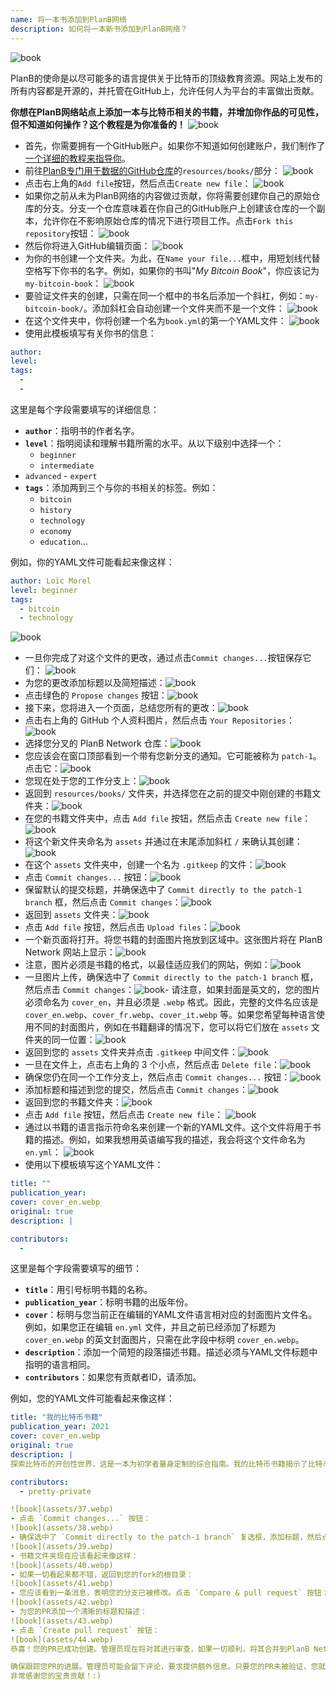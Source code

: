 ```yaml
---
name: 将一本书添加到PlanB网络
description: 如何将一本新书添加到PlanB网络？
---
```

![book](assets/cover.webp)

PlanB的使命是以尽可能多的语言提供关于比特币的顶级教育资源。网站上发布的所有内容都是开源的，并托管在GitHub上，允许任何人为平台的丰富做出贡献。

**你想在PlanB网络站点上添加一本与比特币相关的书籍，并增加你作品的可见性，但不知道如何操作？这个教程是为你准备的！**
![book](assets/01.webp)
- 首先，你需要拥有一个GitHub账户。如果你不知道如何创建账户，我们制作了[一个详细的教程来指导你](https://planb.network/tutorials/others/create-github-account)。
- 前往[PlanB专门用于数据的GitHub仓库](https://github.com/DecouvreBitcoin/sovereign-university-data/tree/dev/resources/books)的`resources/books/`部分：
![book](assets/02.webp)
- 点击右上角的`Add file`按钮，然后点击`Create new file`：
![book](assets/03.webp)
- 如果你之前从未为PlanB网络的内容做过贡献，你将需要创建你自己的原始仓库的分支。分支一个仓库意味着在你自己的GitHub账户上创建该仓库的一个副本，允许你在不影响原始仓库的情况下进行项目工作。点击`Fork this repository`按钮：
![book](assets/04.webp)
- 然后你将进入GitHub编辑页面：
![book](assets/05.webp)
- 为你的书创建一个文件夹。为此，在`Name your file...`框中，用短划线代替空格写下你书的名字。例如，如果你的书叫"*My Bitcoin Book*"，你应该记为`my-bitcoin-book`：
![book](assets/06.webp)
- 要验证文件夹的创建，只需在同一个框中的书名后添加一个斜杠，例如：`my-bitcoin-book/`。添加斜杠会自动创建一个文件夹而不是一个文件：
![book](assets/07.webp)
- 在这个文件夹中，你将创建一个名为`book.yml`的第一个YAML文件：
![book](assets/08.webp)
- 使用此模板填写有关你书的信息：

```yaml
author: 
level: 
tags:
  - 
  - 
```

这里是每个字段需要填写的详细信息：
- **`author`**：指明书的作者名字。
- **`level`**：指明阅读和理解书籍所需的水平。从以下级别中选择一个：
	- `beginner`
	- `intermediate`
- `advanced` - `expert`
- **`tags`**：添加两到三个与你的书相关的标签。例如：
    - `bitcoin`
    - `history`
    - `technology`
    - `economy`
    - `education`...

例如，你的YAML文件可能看起来像这样：

```yaml
author: Loïc Morel
level: beginner
tags:
  - bitcoin
  - technology
```

![book](assets/09.webp)
- 一旦你完成了对这个文件的更改，通过点击`Commit changes...`按钮保存它们：
![book](assets/10.webp)
- 为您的更改添加标题以及简短描述：![book](assets/11.webp)
- 点击绿色的 `Propose changes` 按钮：![book](assets/12.webp)
- 接下来，您将进入一个页面，总结您所有的更改：![book](assets/13.webp)
- 点击右上角的 GitHub 个人资料图片，然后点击 `Your Repositories`：![book](assets/14.webp)
- 选择您分叉的 PlanB Network 仓库：![book](assets/15.webp)
- 您应该会在窗口顶部看到一个带有您新分支的通知。它可能被称为 `patch-1`。点击它：![book](assets/16.webp)
- 您现在处于您的工作分支上：![book](assets/17.webp)
- 返回到 `resources/books/` 文件夹，并选择您在之前的提交中刚创建的书籍文件夹：![book](assets/18.webp)
- 在您的书籍文件夹中，点击 `Add file` 按钮，然后点击 `Create new file`：![book](assets/19.webp)
- 将这个新文件夹命名为 `assets` 并通过在末尾添加斜杠 `/` 来确认其创建：![book](assets/20.webp)
- 在这个 `assets` 文件夹中，创建一个名为 `.gitkeep` 的文件：![book](assets/21.webp)
- 点击 `Commit changes...` 按钮：![book](assets/22.webp)
- 保留默认的提交标题，并确保选中了 `Commit directly to the patch-1 branch` 框，然后点击 `Commit changes`：![book](assets/23.webp)
- 返回到 `assets` 文件夹：![book](assets/24.webp)
- 点击 `Add file` 按钮，然后点击 `Upload files`：![book](assets/25.webp)
- 一个新页面将打开。将您书籍的封面图片拖放到区域中。这张图片将在 PlanB Network 网站上显示：![book](assets/26.webp)
- 注意，图片必须是书籍的格式，以最佳适应我们的网站，例如：![book](assets/27.webp)
- 一旦图片上传，确保选中了 `Commit directly to the patch-1 branch` 框，然后点击 `Commit changes`：![book](assets/28.webp)- 请注意，如果封面是英文的，您的图片必须命名为 `cover_en`，并且必须是 `.webp` 格式。因此，完整的文件名应该是 `cover_en.webp`、`cover_fr.webp`、`cover_it.webp` 等。如果您希望每种语言使用不同的封面图片，例如在书籍翻译的情况下，您可以将它们放在 `assets` 文件夹的同一位置：![book](assets/29.webp)
- 返回到您的 `assets` 文件夹并点击 `.gitkeep` 中间文件：![book](assets/30.webp)
- 一旦在文件上，点击右上角的 3 个小点，然后点击 `Delete file`：![book](assets/31.webp)
- 确保您仍在同一个工作分支上，然后点击 `Commit changes...` 按钮：![book](assets/32.webp)
- 添加标题和描述到您的提交，然后点击 `Commit changes`：![book](assets/33.webp)
- 返回到您的书籍文件夹：![book](assets/34.webp)
- 点击 `Add file` 按钮，然后点击 `Create new file`：
![book](assets/35.webp)
- 通过以书籍的语言指示符命名来创建一个新的YAML文件。这个文件将用于书籍的描述。例如，如果我想用英语编写我的描述，我会将这个文件命名为 `en.yml`：
![book](assets/36.webp)
- 使用以下模板填写这个YAML文件：
```yaml
title: ""
publication_year: 
cover: cover_en.webp
original: true
description: |

contributors:
  - 
```

这里是每个字段需要填写的细节：
- **`title`**：用引号标明书籍的名称。
- **`publication_year`**：标明书籍的出版年份。
- **`cover`**：标明与您当前正在编辑的YAML文件语言相对应的封面图片文件名。例如，如果您正在编辑 `en.yml` 文件，并且之前已经添加了标题为 `cover_en.webp` 的英文封面图片，只需在此字段中标明 `cover_en.webp`。
- **`description`**：添加一个简短的段落描述书籍。描述必须与YAML文件标题中指明的语言相同。
- **`contributors`**：如果您有贡献者ID，请添加。

例如，您的YAML文件可能看起来像这样：

```yaml
title: "我的比特币书籍"
publication_year: 2021
cover: cover_en.webp
original: true
description: |
探索比特币的开创性世界，这是一本为初学者量身定制的综合指南。我的比特币书籍揭示了比特币的复杂性，提供了一个清晰简洁的介绍，说明了协议是如何工作的。从其革命性技术到其对全球经济的潜在影响，本书提供了宝贵的见解和实用知识。非常适合比特币新手，它涵盖了基础知识、安全提示和数字金融的未来。深入了解金钱的未来，并赋予自己信心地导航数字时代的知识。

contributors:
  - pretty-private

![book](assets/37.webp)
- 点击 `Commit changes...` 按钮：
![book](assets/38.webp)
- 确保选中了 `Commit directly to the patch-1 branch` 复选框，添加标题，然后点击 `Commit changes`：
![book](assets/39.webp)
- 书籍文件夹现在应该看起来像这样：
![book](assets/40.webp)
- 如果一切看起来都不错，返回到您的fork的根目录：
![book](assets/41.webp)
- 您应该看到一条消息，表明您的分支已被修改。点击 `Compare & pull request` 按钮：
![book](assets/42.webp)
- 为您的PR添加一个清晰的标题和描述：
![book](assets/43.webp)
- 点击 `Create pull request` 按钮：
![book](assets/44.webp)
恭喜！您的PR已成功创建。管理员现在将对其进行审查，如果一切顺利，将其合并到PlanB Network的主仓库中。几天后，您应该会在网站上看到您的书籍出现。

确保跟踪您PR的进展。管理员可能会留下评论，要求提供额外信息。只要您的PR未被验证，您就可以在PlanB Network的GitHub仓库的 `Pull requests` 标签中查看它。
非常感谢您的宝贵贡献！:)